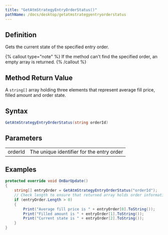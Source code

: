 ```yaml
---
title: "GetAtmStrategyEntryOrderStatus()"
pathName: /docs/desktop/getatmstrategyentryorderstatus
---
```


## Definition

Gets the current state of the specified entry order.

{% callout type="note" %}
If the method can't find the specified order, an empty array is returned.
{% /callout %}

## Method Return Value

A `string[]` array holding three elements that represent average fill price, filled amount and order state.

## Syntax

```csharp
GetAtmStrategyEntryOrderStatus(string orderId)
```

## Parameters

|  |  |
| --- | --- |
| orderId | The unique identifier for the entry order |

## Examples

```csharp
protected override void OnBarUpdate()
{
    string[] entryOrder = GetAtmStrategyEntryOrderStatus("orderId");
    // Check length to ensure that returned array holds order information
    if (entryOrder.Length > 0)
    {
        Print("Average fill price is " + entryOrder[0].ToString());
        Print("Filled amount is " + entryOrder[1].ToString());
        Print("Current state is " + entryOrder[2].ToString());
    }
}
```

